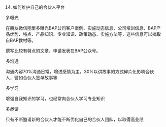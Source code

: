 14. 如何维护自己的合伙人平台

多曝光

在朋友微信圈里多曝光BAP公司客户案例、实施动态信息、公司培训信息、BAP产品优势、特点、产品知识、专业知识、政策动态、实施方法等，这些信息可以摘取自BAP教材等。

撰写比较有特点的文章，申请发表在BAP公众号。

多沟通

沟通内容70%沟通日常，增进感情为主，30%以讲故事的方式碎片化影响合伙人，譬如合伙人签单故事等

多学习

增强自我知识的学习，也经常向合伙人学习专业知识

多邀请

只有不断邀请新的合伙人才能不断优化自己的合伙人团队，以取得高业绩